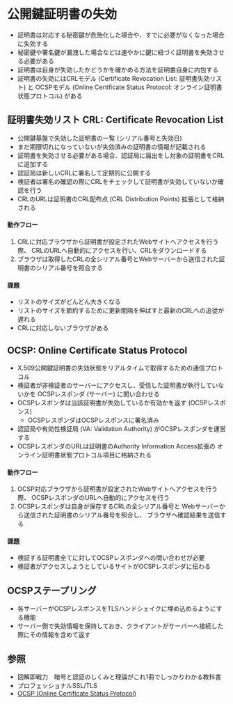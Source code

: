 # 公開鍵証明書の失効
- 証明書は対応する秘密鍵が危殆化した場合や、すでに必要がなくなった場合に失効する
- 秘密鍵や署名鍵が漏洩した場合などは速やかに鍵に紐づく証明書を失効させる必要がある
- 証明書は自身が失効したかどうかを確かめる方法を証明書自身に内包する
- 証明書の失効にはCRLモデル (Certificate Revocation List: 証明書失効リスト) と
  OCSPモデル (Online Certificate Status Protocol: オンライン証明書状態プロトコル) がある

## 証明書失効リスト CRL: Certificate Revocation List
- 公開鍵基盤で失効した証明書の一覧 (シリアル番号と失効日)
- まだ期限切れになっていないが失効済みの証明書の情報が記載される
- 証明書を失効させる必要がある場合、認証局に届出をし対象の証明書をCRLに追加する
- 認証局は新しいCRLに署名して定期的に公開する
- 検証者は署名の確認の際にCRLをチェックして証明書が失効していないか確認を行う
- CRLのURLは証明書のCRL配布点 (CRL Distribution Points) 拡張として格納される

#### 動作フロー
1. CRLに対応ブラウザから証明書が設定されたWebサイトへアクセスを行う際、
   CRLのURLへ自動的にアクセスを行い、CRLをダウンロードする
2. ブラウザは取得したCRLの全シリアル番号とWebサーバーから送信された証明書のシリアル番号を照合する

#### 課題
- リストのサイズがどんどん大きくなる
- リストのサイズを節約するために更新間隔を伸ばすと最新のCRLへの追従が遅れる
- CRLに対応しないブラウザがある

## OCSP: Online Certificate Status Protocol
- X.509公開鍵証明書の失効状態をリアルタイムで取得するための通信プロトコル
- 検証者が非検証者のサーバーにアクセスし、受信した証明書が執行していないかを
  OCSPレスポンダ (サーバー) に問い合わせる
- OCSPレスポンダは当該証明書が失効しているか有効かを返す (OCSPレスポンス)
  - OCSPレスポンダはOCSPレスポンスに署名済み
- 認証局や有効性検証局 (VA: Validation Authority) がOCSPレスポンダを運営する
- OCSPレスポンダのURLは証明書のAuthority Information Access拡張の
  オンライン証明書状態プロトコル項目に格納される

#### 動作フロー
1. OCSP対応ブラウザから証明書が設定されたWebサイトへアクセスを行う際、
   OCSPレスポンダのURLへ自動的にアクセスを行う
2. OCSPレスポンダは自身が保存するCRLの全シリアル番号と
   Webサーバーから送信された証明書のシリアル番号を照合し、
   ブラウザへ確認結果を送信する

#### 課題
- 検証する証明書全てに対してOCSPレスポンダへの問い合わせが必要
- 検証者がアクセスしようとしているサイトがOCSPレスポンダに伝わる

## OCSPステープリング
- 各サーバーがOCSPレスポンスをTLSハンドシェイクに埋め込めるようにする機能
- サーバー側で失効情報を保持しておき、クライアントがサーバーへ接続した際にその情報を含めて返す

## 参照
- 図解即戦力　暗号と認証のしくみと理論がこれ1冊でしっかりわかる教科書
- プロフェッショナルSSL/TLS
- [OCSP (Online Certificate Status Protocol)](https://www.cybertrust.co.jp/sureserver/support/glossary/ocsp.html)
